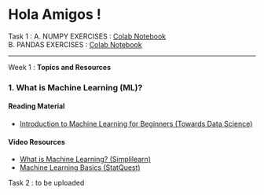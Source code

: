 # Hola Amigos !
Task 1 : 
A. NUMPY EXERCISES : [Colab Notebook](https://colab.research.google.com/drive/11e0depW_8lZrbwDy4d8UwMTNRgOSgS2f?usp=sharing) \
B. PANDAS EXERCISES : [Colab Notebook](https://colab.research.google.com/drive/1kpI0DRhMxL_Qyh_eIFJ6fGykPcOBOKKR?usp=sharing)
***

Week 1 : 
**Topics and Resources**

### 1. **What is Machine Learning (ML)?**
#### **Reading Material**  
- [Introduction to Machine Learning for Beginners (Towards Data Science)](https://towardsdatascience.com/introduction-to-machine-learning-for-beginners-eed6024fdb08)

#### **Video Resources**  
- [What is Machine Learning? (Simplilearn)](https://youtu.be/Gv9_4yMHFhI?si=W1oGd2tiS_Wx7xag)  
- [Machine Learning Basics (StatQuest)](https://youtu.be/ukzFI9rgwfU?si=wU6Ow5pE3_Q-jCKR)

Task 2 : to be uploaded
